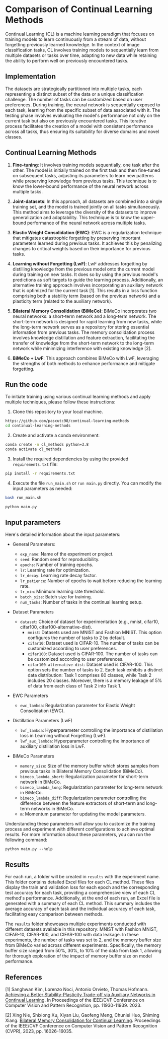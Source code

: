 # Comparison of Continual Learning Methods
Continual Learning (CL) is a machine learning paradigm that focuses on training models to learn continuously from a stream of data, without forgetting previously learned knowledge. In the context of image classification tasks, CL involves training models to sequentially learn from multiple datasets or tasks over time, adapting to new data while retaining the ability to perform well on previously encountered tasks.

## Implementation

The datasets are strategically partitioned into multiple tasks, each representing a distinct subset of the data or a unique classification challenge. The number of tasks can be customized based on user preferences. During training, the neural network is sequentially exposed to each task, learning from the specific subset of data associated with it. The testing phase involves evaluating the model's performance not only on the current task but also on previously encountered tasks. This iterative process facilitates the creation of a model with consistent performance across all tasks, thus ensuring its suitability for diverse domains and novel classes.

## Continual Learning Methods

1. **Fine-tuning**: It involves training models sequentially, one task after the other. The model is initially trained on the first task and then fine-tuned on subsequent tasks, adjusting its parameters to learn new patterns while preserving knowledge from previous tasks. This technique is to know the lower-bound performance of the neural network across multiple tasks.

2. **Joint-datasets**: In this approach, all datasets are combined into a single training set, and the model is trained jointly on all tasks simultaneously. This method aims to leverage the diversity of the datasets to improve generalization and adaptability. This technique is to know the upper-bound performance of the neural network across multiple tasks.

3. **Elastic Weight Consolidation (EWC)**: EWC is a regularization technique that mitigates catastrophic forgetting by preserving important parameters learned during previous tasks. It achieves this by penalizing changes to critical weights based on their importance for previous tasks.

4. **Learning without Forgetting (LwF)**: LwF addresses forgetting by distilling knowledge from the previous model onto the current model during training on new tasks. It does so by using the previous model's predictions as soft targets to guide the learning process. Additionally, an alternative training approach involves incorporating an auxiliary network that is optimized for the current task [1]. This results in a loss function comprising both a stability term (based on the previous network) and a plasticity term (related to the auxiliary network).

5. **Bilateral Memory Consolidation (BiMeCo)**: BiMeCo incorporates two neural networks: a short-term network and a long-term network. The short-term network is designed for rapid learning from new tasks, while the long-term network serves as a repository for storing essential information from previous tasks. The memory consolidation process involves knowledge distillation and feature extraction, facilitating the transfer of knowledge from the short-term network to the long-term network while minimizing interference with existing knowledge [2].

6. **BiMeCo + LwF**: This approach combines BiMeCo with LwF, leveraging the strengths of both methods to enhance performance and mitigate forgetting.

## Run the code

To initiate training using various continual learning methods and apply multiple techniques, please follow these instructions:

1. Clone this repository to your local machine.
  ```bash
  https://github.com/pascutc98/continual-learning-methods
  cd continual-learning-methods
  ```
2. Create and activate a conda environment:
  ```bash
  conda create -n cl_methods python=3.8
  conda activate cl_methods
  ```
3. Install the required dependencies by using the provided `requirements.txt` file:
  ```bash
  pip install -r requirements.txt
  ```
4. Execute the file ```run_main.sh``` or ```run main.py``` directly. You can modify the input parameters as needed:
  ```bash
  bash run_main.sh
  ```
  ```bash
  python main.py
  ```
## Input parameters

Here's detailed information about the input parameters:

- General Parameters:
    - ```exp_name```: Name of the experiment or project.
    - ```seed```: Random seed for reproducibility.
    - ```epochs```: Number of training epochs.
    - ```lr```: Learning rate for optimization.
    - ```lr_decay```: Learning rate decay factor.
    - ```lr_patience```: Number of epochs to wait before reducing the learning rate.
    - ```lr_min```: Minimum learning rate threshold.
    - ```batch_size```: Batch size for training.
    - ```num_tasks```: Number of tasks in the continual learning setup.
      
- Dataset Parameters
    - ```dataset```: Choice of dataset for experimentation (e.g., mnist, cifar10, cifar100, cifar100-alternative-dist).
        - ```mnist```: Datasets used are MNIST and Fashion MNIST. This option configures the number of tasks to 2 by default.
        - ```cifar10```: Dataset used is CIFAR-10. The number of tasks can be customized according to user preferences.
        - ```cifar100```: Dataset used is CIFAR-100. The number of tasks can be customized according to user preferences.
        - ```cifar100-alternative-dist```: Dataset used is CIFAR-100. This option sets the number of tasks to 2. Each task exhibits a distinct data distribution: Task 1 comprises 80 classes, while Task 2 includes 20 classes. Moreover, there is a memory leakage of 5% of data from each class of Task 2 into Task 1.
      
- EWC Parameters
    - ```ewc_lambda```: Regularization parameter for Elastic Weight Consolidation (EWC).
      
- Distillation Parameters (LwF)
    - ```lwf_lambda```: Hyperparameter controlling the importance of distillation loss in Learning without Forgetting (LwF).
    - ```lwf_aux_lambda```: Hyperparameter controlling the importance of auxiliary distillation loss in LwF.
      
- BiMeCo Parameters
    - ```memory_size```: Size of the memory buffer which stores samples from previous tasks in Bilateral Memory Consolidation (BiMeCo).
    - ```bimeco_lambda_short```: Regularization parameter for short-term network in BiMeCo.
    - ```bimeco_lambda_long```: Regularization parameter for long-term network in BiMeCo.
    - ```bimeco_lambda_diff```: Regularization parameter controlling the difference between the feature extractors of short-term and long-term networks in BiMeCo.
    - ```m```: Momentum parameter for updating the model parameters.

Understanding these parameters will allow you to customize the training process and experiment with different configurations to achieve optimal results. For more information about these parameters, you can run the following command: 
  ```
  python main.py --help
  ```

## Results

For each run, a folder will be created in ```results``` with the experiment name. This folder contains detailed Excel files for each CL method. These files display the train and validation loss for each epoch and the corresponding test accuracy for each task, providing a comprehensive view of each CL method's performance. Additionally, at the end of each run, an Excel file is generated with a summary of each CL method. This summary includes the average accuracy of each task and the individual accuracy of each task, facilitating easy comparison between methods.

The ```results``` folder showcases multiple experiments conducted with different datasets available in this repository: MNIST with Fashion MNIST, CIFAR-10, CIFAR-100, and CIFAR-100 with data leakage. In these experiments, the number of tasks was set to 2, and the memory buffer size from BiMeCo varied across different experiments. Specifically, the memory buffer size ranged from 50%, 30%, to 10% of the data from task 1, allowing for thorough exploration of the impact of memory buffer size on model performance.

## References
[1] Sanghwan Kim, Lorenzo Noci, Antonio Orvieto, Thomas Hofmann. [Achieving a Better Stability-Plasticity Trade-off via Auxiliary Networks in Continual Learning](https://arxiv.org/abs/2303.09483). In Proceedings of the IEEE/CVF Conference on Computer Vision and Pattern Recognition, pp. 11930-11939. 2023.

[2] Xing Nie, Shixiong Xu, Xiyan Liu, Gaofeng Meng, Chunlei Huo, Shiming Xiang. [Bilateral Memory Consolidation for Continual Learning](https://openaccess.thecvf.com/content/CVPR2023/html/Nie_Bilateral_Memory_Consolidation_for_Continual_Learning_CVPR_2023_paper.html). Proceedings of the IEEE/CVF Conference on Computer Vision and Pattern Recognition (CVPR), 2023, pp. 16026-16035.








